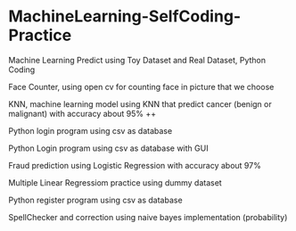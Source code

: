# MachineLearning-SelfCoding-Practice
Machine Learning Predict using Toy Dataset and Real Dataset, Python Coding

Face Counter, using open cv for counting face in picture that we choose

KNN, machine learning model using KNN that predict cancer (benign or malignant) with accuracy about 95% ++

Python login program using csv as database

Python Login program using csv as database with GUI

Fraud prediction using Logistic Regression with accuracy about 97%

Multiple Linear Regressiom practice using dummy dataset

Python register program using csv as database

SpellChecker and correction using naive bayes implementation (probability)
